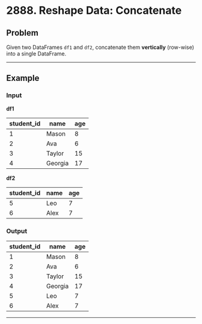 # 2888. Reshape Data: Concatenate

## Problem
Given two DataFrames `df1` and `df2`, concatenate them **vertically** (row-wise) into a single DataFrame.

---

## Example

### Input
**df1**

| student_id | name    | age |
|------------|---------|-----|
| 1          | Mason   | 8   |
| 2          | Ava     | 6   |
| 3          | Taylor  | 15  |
| 4          | Georgia | 17  |

**df2**

| student_id | name | age |
|------------|------|-----|
| 5          | Leo  | 7   |
| 6          | Alex | 7   |

### Output

| student_id | name    | age |
|------------|---------|-----|
| 1          | Mason   | 8   |
| 2          | Ava     | 6   |
| 3          | Taylor  | 15  |
| 4          | Georgia | 17  |
| 5          | Leo     | 7   |
| 6          | Alex    | 7   |

---